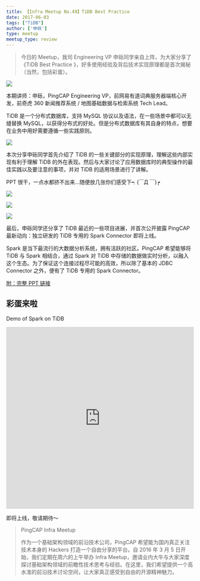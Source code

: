 ```yaml
---
title: 【Infra Meetup No.49】TiDB Best Practice
date: 2017-06-03
tags: ["TiDB"]
author: ['申砾']
type: meetup
meetup_type: review
---
```



> 今日的 Meetup，我司 Engineering VP 申砾同学亲自上阵，为大家分享了《TiDB Best Practice 》，好多使用经验及背后技术实现原理都是首次揭秘（当然，包括彩蛋）。

![](http://upload-images.jianshu.io/upload_images/542677-0b45f5e97bf2f276?imageMogr2/auto-orient/strip%7CimageView2/2/w/1240)

本期讲师：申砾，PingCAP Engineering VP，前网易有道词典服务器端核心开发，前奇虎 360 新闻推荐系统 / 地图基础数据与检索系统 Tech Lead。

TiDB 是一个分布式数据库，支持 MySQL 协议以及语法，在一些场景中都可以无缝替换 MySQL，以获得分布式的好处。但是分布式数据库有其自身的特点，想要在业务中用好需要遵循一些实践原则。

![](http://upload-images.jianshu.io/upload_images/542677-8b94a735bbf3792f?imageMogr2/auto-orient/strip%7CimageView2/2/w/1240)

本次分享申砾同学首先介绍了 TiDB 的一些关键部分的实现原理，理解这些内部实现有利于理解 TiDB 的外在表现。然后与大家讨论了应用数据库时的典型操作的最佳实践以及要注意的事项，并对 TiDB 的适用场景进行了讲解。

PPT 很干，一点水都挤不出来...随便放几张你们感受下┑(￣Д ￣)┍

![](http://upload-images.jianshu.io/upload_images/542677-9d4fc44b2e34f761?imageMogr2/auto-orient/strip%7CimageView2/2/w/1240)

![](http://upload-images.jianshu.io/upload_images/542677-9c5dc27d9aff3691?imageMogr2/auto-orient/strip%7CimageView2/2/w/1240)

![](http://upload-images.jianshu.io/upload_images/542677-0d3c4b0f4f527663?imageMogr2/auto-orient/strip%7CimageView2/2/w/1240)

最后，申砾同学还分享了 TiDB 最近的一些项目进展，并首次公开披露 PingCAP 最新动向：独立研发的 TiDB 专用的 Spark Connector 即将上线。

Spark 是当下最流行的大数据分析系统，拥有活跃的社区。PingCAP 希望能够将 TiDB 与 Spark 相结合，通过 Spark 对 TiDB 中存储的数据做实时分析，以融入这个生态。为了保证这个连接过程尽可能的高效，所以除了基本的 JDBC Connector 之外，便有了 TiDB 专用的 Spark Connector。

[附：完整 PPT 链接](https://eyun.baidu.com/s/3geM6Ob5)

## 彩蛋来啦

Demo of Spark on TiDB 

<iframe frameborder="0" width="652" height="489" allow="autoplay; fullscreen" allowfullscreen="true" src="https://v.qq.com/txp/iframe/player.html?origin=https%3A%2F%2Fmp.weixin.qq.com&amp;vid=j0509iorseg&amp;autoplay=false&amp;full=true&amp;show1080p=false" style="margin: 0px; padding: 0px; max-width: 100%; box-sizing: border-box !important; word-wrap: break-word !important;"></iframe> 

即将上线，敬请期待～

>PingCAP Infra Meetup
>
>作为一个基础架构领域的前沿技术公司，PingCAP 希望能为国内真正关注技术本身的 Hackers 打造一个自由分享的平台。自 2016 年 3 月 5 日开始，我们定期在周六的上午举办 Infra Meetup，邀请业内大牛与大家深度探讨基础架构领域的前瞻性技术思考与经验。在这里，我们希望提供一个高水准的前沿技术讨论空间，让大家真正感受到自由的开源精神魅力。
